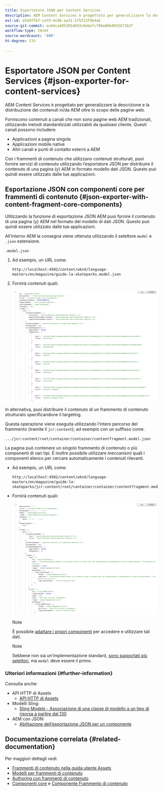 ```yaml
---
title: Esportatore JSON per Content Services
description: AEM Content Services è progettato per generalizzare la descrizione e la distribuzione dei contenuti in/da AEM oltre l’attenzione sulle pagine web. Forniscono contenuti a canali che non sono pagine web AEM tradizionali, utilizzando metodi standardizzati utilizzabili da qualsiasi cliente.
exl-id: d3ddffb7-cef9-4c86-aa31-175f13f9b4a5
source-git-commit: ac64ca485391d843c0ebefcf86e80b4015b72b2f
workflow-type: tm+mt
source-wordcount: '409'
ht-degree: 11%

---
```


# Esportatore JSON per Content Services {#json-exporter-for-content-services}

AEM Content Services è progettato per generalizzare la descrizione e la distribuzione dei contenuti in/da AEM oltre lo scopo delle pagine web.

Forniscono contenuti a canali che non sono pagine web AEM tradizionali, utilizzando metodi standardizzati utilizzabili da qualsiasi cliente. Questi canali possono includere:

* Applicazioni a pagina singola
* Applicazioni mobile native
* Altri canali e punti di contatto esterni a AEM

Con i frammenti di contenuto che utilizzano contenuti strutturati, puoi fornire servizi di contenuto utilizzando l’esportatore JSON per distribuire il contenuto di una pagina (y) AEM in formato modello dati JSON. Questo può quindi essere utilizzato dalle tue applicazioni.

## Esportazione JSON con componenti core per frammenti di contenuto {#json-exporter-with-content-fragment-core-components}

Utilizzando la funzione di esportazione JSON AEM puoi fornire il contenuto di una pagina (y) AEM nel formato del modello di dati JSON. Questo può quindi essere utilizzato dalle tue applicazioni.

All’interno AEM la consegna viene ottenuta utilizzando il selettore `model` e `.json` estensione.

`.model.json`

1. Ad esempio, un URL come:

   ```shell
   http://localhost:4502/content/wknd/language-masters/en/magazine/guide-la-skateparks.model.json
   ```

1. Fornirà contenuti quali:

   ![Modello JSON per contenuti WKND](assets/json-model-wknd.png)

In alternativa, puoi distribuire il contenuto di un frammento di contenuto strutturato specificandone il targeting.

Questa operazione viene eseguita utilizzando l’intero percorso del frammento (tramite il `jcr:content`); ad esempio con un suffisso come .

`.../jcr:content/root/container/container/contentfragment.model.json`

La pagina può contenere un singolo frammento di contenuto o più componenti di vari tipi. È inoltre possibile utilizzare meccanismi quali i componenti elenco per cercare automaticamente i contenuti rilevanti.

* Ad esempio, un URL come:

   ```shell
   http://localhost:4502/content/wknd/language-masters/en/magazine/guide-la-skateparks/jcr:content/root/container/container/contentfragment.model.json
   ```

* Fornirà contenuti quali:

   ![Modello JSON del frammento di contenuto WKND](assets/json-model-wknd-content-fragment.png)

   >[!NOTE]
   >
   >È possibile [adattare i propri componenti](enabling-json-exporter.md) per accedere e utilizzare tali dati.

   >[!NOTE]
   >
   >Sebbene non sia un’implementazione standard, [sono supportati più selettori,](enabling-json-exporter.md#multiple-selectors) ma `model` deve essere il primo.

### Ulteriori informazioni {#further-information}

Consulta anche:

* API HTTP di Assets
   * [API HTTP di Assets](/help/assets/developer-reference-material-apis.md)
* Modelli Sling:
   * [Sling Models - Associazione di una classe di modello a un tipo di risorsa a partire dal 130](https://sling.apache.org/documentation/bundles/models.html#associating-a-model-class-with-a-resource-type-since-130)
* AEM con JSON:
   * [Abilitazione dell’esportazione JSON per un componente](enabling-json-exporter.md)

## Documentazione correlata {#related-documentation}

Per maggiori dettagli vedi:

* [Frammenti di contenuto nella guida utente Assets](/help/assets/content-fragments/content-fragments.md)
* [Modelli per frammenti di contenuto](/help/assets/content-fragments/content-fragments-models.md)
* [Authoring con frammenti di contenuto](/help/sites-cloud/authoring/fundamentals/content-fragments.md)
* [Componenti core](https://experienceleague.adobe.com/docs/experience-manager-core-components/using/introduction.html?lang=it) e [Componente Frammento di contenuto](https://experienceleague.adobe.com/docs/experience-manager-core-components/using/components/content-fragment-component.html?lang=it)
